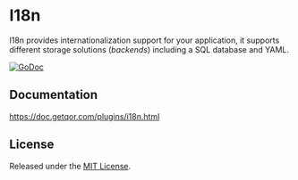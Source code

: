 # I18n

I18n provides internationalization support for your application, it supports different storage solutions (*backends*) including a SQL database and YAML.

[![GoDoc](https://godoc.org/github.com/ecletus/i18n?status.svg)](https://godoc.org/github.com/ecletus/i18n)

## Documentation

<https://doc.getqor.com/plugins/i18n.html>

## License

Released under the [MIT License](http://opensource.org/licenses/MIT).

